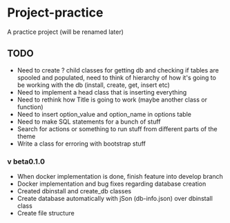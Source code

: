 # Project-practice
 A practice project (will be renamed later)

## TODO
- Need to create ? child classes for getting db and checking if tables are spooled and populated, need to think of hierarchy of how it's going to be working with the db (install, create, get, insert etc)
- Need to implement a head class that is inserting everything
- Need to rethink how Title is going to work (maybe another class or function)
- Need to insert option_value and option_name in options table
- Need to make SQL statements for a bunch of stuff
- Search for actions or something to run stuff from different parts of the theme
- Write a class for erroring with bootstrap stuff

### v beta0.1.0
- When docker implementation is done, finish feature into develop branch
- Docker implementation and bug fixes regarding database creation
- Created dbinstall and create_db classes
- Create database automatically with jSon (db-info.json) over dbinstall class
- Create file structure
